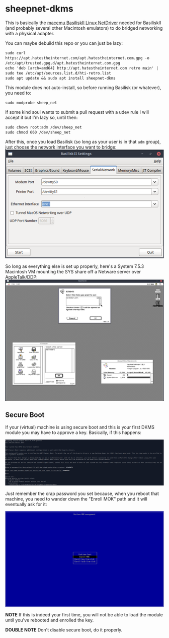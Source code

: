 # sheepnet-dkms

This is basically the [macemu BasiliskII Linux NetDriver](https://github.com/cebix/macemu/tree/master/BasiliskII/src/Unix/Linux/NetDriver) needed for BasiliskII (and probably several other Macintosh emulators) to do bridged networking with a physical adapter.

You can maybe debuild this repo or you can just be lazy:
```
sudo curl https://apt.hatestheinternet.com/apt.hatestheinternet.com.gpg -o /etc/apt/trusted.gpg.d/apt.hatestheinternet.com.gpg
echo 'deb [arch=amd64] http://apt.hatestheinternet.com retro main' | sudo tee /etc/apt/sources.list.d/hti-retro.list
sudo apt update && sudo apt install sheepnet-dkms
```

This module does not auto-install, so before running Basilisk (or whatever), you need to:
```
sudo modprobe sheep_net
```

If some kind soul wants to submit a pull request with a udev rule I will accept it but I'm lazy so, until then:
```
sudo chown root:adm /dev/sheep_net
sudo chmod 660 /dev/sheep_net
```

After this, once you load Basilisk (so long as your user is in that `adm` group), just choose the network interface you want to bridge:
![Basilisk "Serial/Network settings" bound to local ethernet interface "eno1"](https://github.com/hatestheinternet/sheepnet-dkms/blob/trunk/images/basilisk-net.png?raw=true)

So long as everything else is set up properly, here's a System 7.5.3 Macintosh VM mounting the SYS share off a Netware server over AppleTalk/DDP:
![A System 7.5.3 virtual Macintosh mounting the SYS volume off a Novell Netware server over AppleTalk/DDP](https://github.com/hatestheinternet/sheepnet-dkms/blob/trunk/images/netware.png?raw=true)

## Secure Boot

If your (virtual) machine is using secure boot and this is your first DKMS module you may have to approve a key. Basically, if this happens:

![The first DKMS module built on a secure boot system asking for a password](https://github.com/hatestheinternet/sheepnet-dkms/blob/trunk/images/secboot.png?raw=true)

Just remember the crap password you set because, when you reboot that machine, you need to wander down the "Enroll MOK" path and it will eventually ask for it:

![The first step adding a new MOK when an EFI Proxmox virtual machine with secure boot enabled ... umm, reboots](https://github.com/hatestheinternet/sheepnet-dkms/blob/trunk/images/efimok.png?raw=true)

**NOTE** If this is indeed your first time, you will not be able to load the module until you've rebooted and enrolled the key.

**DOUBLE NOTE** Don't disable secure boot, do it properly.

